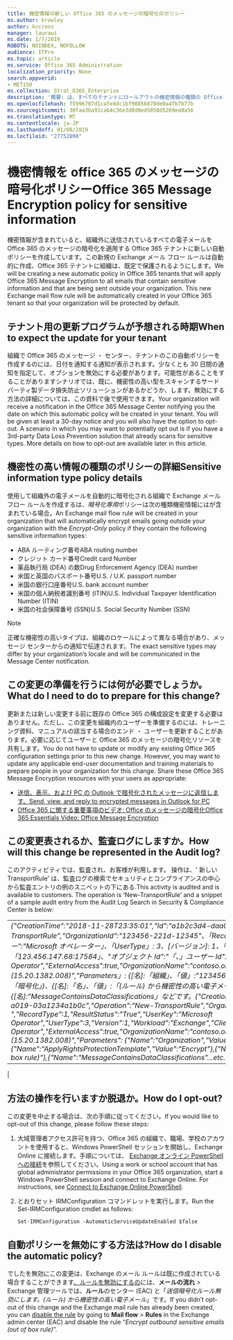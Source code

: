 ```yaml
---
title: 機密情報の新しい Office 365 のメッセージの暗号化のポリシー
ms.author: krowley
author: kccross
manager: laurawi
ms.date: 1/7/2019
ROBOTS: NOINDEX, NOFOLLOW
audience: ITPro
ms.topic: article
ms.service: Office 365 Administration
localization_priority: None
search.appverid:
- MET150
ms.collection: Strat_O365_Enterprise
description: '概要: は、すべてのテナントにロールアウトの機密情報の種類の Office 365 のメッセージの暗号化ポリシーを自動的に適用します。'
ms.openlocfilehash: f5996707d1cafe8dc1bf90856878de0a4fb7b77b
ms.sourcegitcommit: 30faa3ba91cab4c36e3d8d8ed5858d5269ea8a56
ms.translationtype: MT
ms.contentlocale: ja-JP
ms.lasthandoff: 01/08/2019
ms.locfileid: "27752090"
---
```

# <a name="office-365-message-encryption-policy-for-sensitive-information"></a><span data-ttu-id="0f78c-103">機密情報を office 365 のメッセージの暗号化ポリシー</span><span class="sxs-lookup"><span data-stu-id="0f78c-103">Office 365 Message Encryption policy for sensitive information</span></span>

<span data-ttu-id="0f78c-p101">機密情報が含まれていると、組織外に送信されているすべての電子メールを Office 365 のメッセージの暗号化を適用する Office 365 テナントに新しい自動ポリシーを作成しています。この新規の Exchange メール フロー ルールは自動的に作成、Office 365 テナントに組織は、既定で保護されるようにします。</span><span class="sxs-lookup"><span data-stu-id="0f78c-p101">We will be creating a new automatic policy in Office 365 tenants that will apply Office 365 Message Encryption to all emails that contain sensitive information and that are being sent outside your organization. This new Exchange mail flow rule will be automatically created in your Office 365 tenant so that your organization will be protected by default.</span></span>

## <a name="when-to-expect-the-update-for-your-tenant"></a><span data-ttu-id="0f78c-106">テナント用の更新プログラムが予想される時期</span><span class="sxs-lookup"><span data-stu-id="0f78c-106">When to expect the update for your tenant</span></span>

<span data-ttu-id="0f78c-p102">組織で Office 365 のメッセージ ・ センター、テナントのこの自動ポリシーを作成するのには、日付を通知する通知が表示されます。少なくとも 30 日間の通知を指定して、オプションを無効にする必要があります。可能性があることをすることがありますシナリオでは、既に、機密性の高い型をスキャンするサード パーティ製データ損失防止ソリューションがあるかどうか、します。無効にする方法の詳細については、この資料で後で使用できます。</span><span class="sxs-lookup"><span data-stu-id="0f78c-p102">Your organization will receive a notification in the Office 365 Message Center notifying you the date on which this automatic policy will be created in your tenant. You will be given at least a 30-day notice and you will also have the option to opt-out. A scenario in which you may want to potentially opt out is if you have a 3rd-party Data Loss Prevention solution that already scans for sensitive types. More details on how to opt-out are available later in this article.</span></span>

## <a name="sensitive-information-type-policy-details"></a><span data-ttu-id="0f78c-110">機密性の高い情報の種類のポリシーの詳細</span><span class="sxs-lookup"><span data-stu-id="0f78c-110">Sensitive information type policy details</span></span>

<span data-ttu-id="0f78c-111">使用して組織外の電子メールを自動的に暗号化される組織で Exchange メール フロー ルールを作成するは、*暗号化専用*ポリシーは次の種類機密情報にはが含まれている場合。</span><span class="sxs-lookup"><span data-stu-id="0f78c-111">An Exchange mail flow rule will be created in your organization that will automatically encrypt emails going outside your organization with the *Encrypt-Only* policy if they contain the following sensitive information types:</span></span>

- <span data-ttu-id="0f78c-112">ABA ルーティング番号</span><span class="sxs-lookup"><span data-stu-id="0f78c-112">ABA routing number</span></span>
- <span data-ttu-id="0f78c-113">クレジット カード番号</span><span class="sxs-lookup"><span data-stu-id="0f78c-113">Credit card Number</span></span>
- <span data-ttu-id="0f78c-114">薬品執行局 (DEA) の数</span><span class="sxs-lookup"><span data-stu-id="0f78c-114">Drug Enforcement Agency (DEA) number</span></span>
- <span data-ttu-id="0f78c-p103">米国と英国のパスポート番号</span><span class="sxs-lookup"><span data-stu-id="0f78c-p103">U.S. / U.K. passport number</span></span>
- <span data-ttu-id="0f78c-117">米国の銀行口座番号</span><span class="sxs-lookup"><span data-stu-id="0f78c-117">U.S. bank account number</span></span>
- <span data-ttu-id="0f78c-118">米国の個人納税者識別番号 (ITIN)</span><span class="sxs-lookup"><span data-stu-id="0f78c-118">U.S. Individual Taxpayer Identification Number (ITIN)</span></span>
- <span data-ttu-id="0f78c-119">米国の社会保障番号 (SSN)</span><span class="sxs-lookup"><span data-stu-id="0f78c-119">U.S. Social Security Number (SSN)</span></span>

> [!Note]
> <span data-ttu-id="0f78c-120">正確な機密性の高いタイプは、組織のロケールによって異なる場合があり、メッセージ センターからの通知で伝達されます。</span><span class="sxs-lookup"><span data-stu-id="0f78c-120">The exact sensitive types may differ by your organization’s locale and will be communicated in the Message Center notification.</span></span>

## <a name="what-do-i-need-to-do-to-prepare-for-this-change"></a><span data-ttu-id="0f78c-121">この変更の準備を行うには何が必要でしょうか。</span><span class="sxs-lookup"><span data-stu-id="0f78c-121">What do I need to do to prepare for this change?</span></span>

<span data-ttu-id="0f78c-p104">更新または新しい変更する前に既存の Office 365 の構成設定を変更する必要はありません。ただし、この変更を組織内のユーザーを準備するのには、トレーニング資料、マニュアルの該当する場合のエンド ・ ユーザーを更新することがあります。必要に応じてユーザーと Office 365 のメッセージの暗号化リソースを共有します。</span><span class="sxs-lookup"><span data-stu-id="0f78c-p104">You do not have to update or modify any existing Office 365 configuration settings prior to this new change. However, you may want to update any applicable end-user documentation and training materials to prepare people in your organization for this change. Share these Office 365 Message Encryption resources with your users as appropriate:</span></span>

- [<span data-ttu-id="0f78c-125">送信、表示、および PC の Outlook で暗号化されたメッセージに返信します。</span><span class="sxs-lookup"><span data-stu-id="0f78c-125">Send, view, and reply to encrypted messages in Outlook for PC</span></span>](https://support.office.com/article/send-view-and-reply-to-encrypted-messages-in-outlook-for-pc-eaa43495-9bbb-4fca-922a-df90dee51980)
- [<span data-ttu-id="0f78c-126">Office 365 に関する重要事項のビデオ: Office のメッセージの暗号化</span><span class="sxs-lookup"><span data-stu-id="0f78c-126">Office 365 Essentials Video: Office Message Encryption</span></span>](https://youtu.be/CQR0cG_iEUc)

## <a name="how-will-this-change-be-represented-in-the-audit-log"></a><span data-ttu-id="0f78c-127">この変更表されるか、監査ログにしますか。</span><span class="sxs-lookup"><span data-stu-id="0f78c-127">How will this change be represented in the Audit log?</span></span>

<span data-ttu-id="0f78c-p105">このアクティビティでは、監査され、お客様が利用します。 操作は、' 新しい TransportRule' は、監査ログの検索でセキュリティとコンプライアンスの中心から監査エントリの例のスニペットの下にある.</span><span class="sxs-lookup"><span data-stu-id="0f78c-p105">This activity is audited and is available to customers.  The operation is ‘New-TransportRule’ and a snippet of a sample audit entry from the Audit Log Search in Security & Compliance Center is below:</span></span>

|     |
| --- |
| <span data-ttu-id="0f78c-130">*{"CreationTime":"2018-11-28T23:35:01","Id":"a1b2c3d4-daa0-4c4f-a019-03a1234a1b0c","Operation":"New-TransportRule","OrganizationId":"123456-221d-12345"、「RecordType」: 1 の場合、"ResultStatus":"True"、"ユーザーのキー":"Microsoft オペレーター」、「UserType」: 3、[バージョン]: 1、「ワークロード」:「交換」、"ClientIP":「123.456.147.68:17584」、"オブジェクト Id":"「、」ユーザー Id":"マイクロソフトの Operator","ExternalAccess":true,"OrganizationName":"contoso.onmicrosoft.com","OriginatingServer":"CY4PR13MBXXXX (15.20.1382.008)","Parameters」: {[名]:「組織」、「値」:"123456 221 d-12346"{[名]:"ApplyRightsProtectionTemplate"、「値」:「暗号化」}、{[名]:「名」、「値」:「(ルール) から機密性の高い電子メールを送信を暗号化する」}、{[名]:"MessageContainsDataClassifications」などです。*</span><span class="sxs-lookup"><span data-stu-id="0f78c-130">*{"CreationTime":"2018-11-28T23:35:01","Id":"a1b2c3d4-daa0-4c4f-a019-03a1234a1b0c","Operation":"New-TransportRule","OrganizationId":"123456-221d-12345 ","RecordType":1,"ResultStatus":"True","UserKey":"Microsoft Operator","UserType":3,"Version":1,"Workload":"Exchange","ClientIP":"123.456.147.68:17584","ObjectId":"","UserId":"Microsoft Operator","ExternalAccess":true,"OrganizationName":"contoso.onmicrosoft.com","OriginatingServer":"CY4PR13MBXXXX (15.20.1382.008)","Parameters": {"Name":"Organization","Value":"123456-221d-12346"{"Name":"ApplyRightsProtectionTemplate","Value":"Encrypt"},{"Name":"Name","Value":"Encrypt outbound sensitive emails (out of box rule)"},{"Name":"MessageContainsDataClassifications”…etc.*</span></span>
 |

## <a name="how-do-i-opt-out"></a><span data-ttu-id="0f78c-131">方法の操作を行いますか脱退か。</span><span class="sxs-lookup"><span data-stu-id="0f78c-131">How do I opt-out?</span></span>

<span data-ttu-id="0f78c-132">この変更を中止する場合は、次の手順に従ってください。</span><span class="sxs-lookup"><span data-stu-id="0f78c-132">If you would like to opt-out of this change, please follow these steps:</span></span>

1. <span data-ttu-id="0f78c-p106">大域管理者アクセス許可を持つ、Office 365 の組織で、職場、学校のアカウントを使用すると、Windows PowerShell セッションを開始し、Exchange Online に接続します。手順については、 [Exchange オンライン PowerShell への接続](https://aka.ms/exopowershell)を参照してください。</span><span class="sxs-lookup"><span data-stu-id="0f78c-p106">Using a work or school account that has global administrator permissions in your Office 365 organization, start a Windows PowerShell session and connect to Exchange Online. For instructions, see [Connect to Exchange Online PowerShell](https://aka.ms/exopowershell).</span></span>
2. <span data-ttu-id="0f78c-135">とおりセット IRMConfiguration コマンドレットを実行します。</span><span class="sxs-lookup"><span data-stu-id="0f78c-135">Run the Set-IRMConfiguration cmdlet as follows:</span></span>

   ```
   Set-IRMConfiguration -AutomaticServiceUpdateEnabled $false
   ```

## <a name="how-do-i-disable-the-automatic-policy"></a><span data-ttu-id="0f78c-136">自動ポリシーを無効にする方法は?</span><span class="sxs-lookup"><span data-stu-id="0f78c-136">How do I disable the automatic policy?</span></span>

<span data-ttu-id="0f78c-137">でしたを無効にこの変更は、Exchange のメール ルールは既に作成されている場合することができます[、ルールを無効にするの](https://docs.microsoft.com/exchange/security-and-compliance/mail-flow-rules/manage-mail-flow-rules#enable-or-disable-a-mail-flow-rule)には、**メールの流れ** > Exchange 管理ツールでは、**ルール**のセンター (EAC) と「*送信暗号化ルール無効にします。(ルール) から機密性の高い電子メール*」です。</span><span class="sxs-lookup"><span data-stu-id="0f78c-137">If you didn’t opt-out of this change and the Exchange mail rule has already been created, you can [disable the rule](https://docs.microsoft.com/exchange/security-and-compliance/mail-flow-rules/manage-mail-flow-rules#enable-or-disable-a-mail-flow-rule) by going to **Mail flow** > **Rules** in the Exchange admin center (EAC) and disable the rule “*Encrypt outbound sensitive emails (out of box rule)*”.</span></span>
